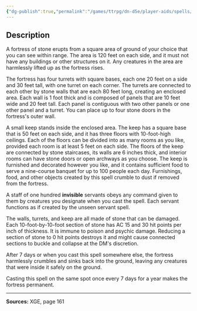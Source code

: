 ```yaml
---
{"dg-publish":true,"permalink":"/games/ttrpg/dn-d5e/player-aids/spells/level-8/mighty-fortress/","tags":["TTRPG/DND/5e","verbal","somatic","material","Spell"],"noteIcon":""}
---
```



## Description
A fortress of stone erupts from a square area of ground of your choice that you can see within range.
The area is 120 feet on each side, and it must not have any buildings or other structures on it.
Any creatures in the area are harmlessly lifted up as the fortress rises.

The fortress has four turrets with square bases, each one 20 feet on a side and 30 feet tall, with one turret on each corner.
The turrets are connected to each other by stone walls that are each 80 feet long, creating an enclosed area.
Each wall is 1 foot thick and is composed of panels that are 10 feet wide and 20 feet tall.
Each panel is contiguous with two other panels or one other panel and a turret.
You can place up to four stone doors in the fortress's outer wall.

A small keep stands inside the enclosed area.
The keep has a square base that is 50 feet on each side, and it has three floors with 10-foot-high ceilings.
Each of the floors can be divided into as many rooms as you like, provided each room is at least 5 feet on each side.
The floors of the keep are connected by stone staircases, its walls are 6 inches thick, and interior rooms can have stone doors or open archways as you choose.
The keep is furnished and decorated however you like, and it contains sufficient food to serve a nine-course banquet for up to 100 people each day.
Furnishings, food, and other objects created by this spell crumble to dust if removed from the fortress.

A staff of one hundred **invisible** servants obeys any command given to them by creatures you designate when you cast the spell.
Each servant functions as if created by the unseen servant spell.

The walls, turrets, and keep are all made of stone that can be damaged.
Each 10-foot-by-10-foot section of stone has AC 15 and 30 hit points per inch of thickness.
It is immune to poison and psychic damage.
Reducing a section of stone to 0 hit points destroys it and might cause connected sections to buckle and collapse at the DM's discretion.

After 7 days or when you cast this spell somewhere else, the fortress harmlessly crumbles and sinks back into the ground, leaving any creatures that were inside it safely on the ground.

Casting this spell on the same spot once every 7 days for a year makes the fortress permanent.

---

**Sources:** XGE, page 161

